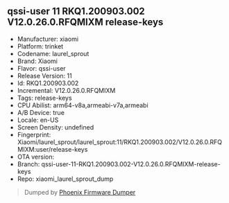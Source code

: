 ## qssi-user 11 RKQ1.200903.002 V12.0.26.0.RFQMIXM release-keys
- Manufacturer: xiaomi
- Platform: trinket
- Codename: laurel_sprout
- Brand: Xiaomi
- Flavor: qssi-user
- Release Version: 11
- Id: RKQ1.200903.002
- Incremental: V12.0.26.0.RFQMIXM
- Tags: release-keys
- CPU Abilist: arm64-v8a,armeabi-v7a,armeabi
- A/B Device: true
- Locale: en-US
- Screen Density: undefined
- Fingerprint: Xiaomi/laurel_sprout/laurel_sprout:11/RKQ1.200903.002/V12.0.26.0.RFQMIXM:user/release-keys
- OTA version: 
- Branch: qssi-user-11-RKQ1.200903.002-V12.0.26.0.RFQMIXM-release-keys
- Repo: xiaomi_laurel_sprout_dump


>Dumped by [Phoenix Firmware Dumper](https://github.com/DroidDumps/phoenix_firmware_dumper)
